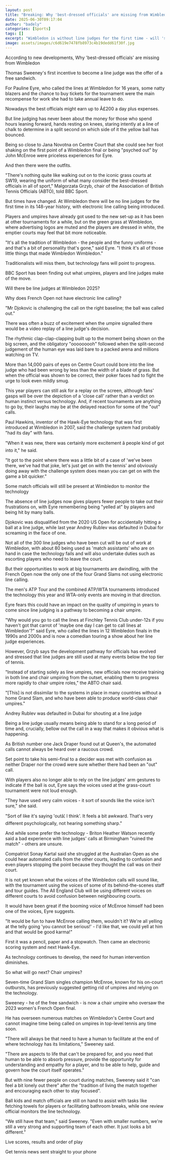 ```yaml
---
layout: post
title: "Breaking: Why 'best-dressed officials' are missing from Wimbledon"
date: 2025-06-30T09:17:04
author: "badely"
categories: [Sports]
tags: []
excerpt: "Wimbledon is without line judges for the first time - will 'sport's best dressed officials' be missed?"
image: assets/images/c6d619e7478fb8973c4b19dedd61f30f.jpg
---
```


According to new developments, Why 'best-dressed officials' are missing from Wimbledon

Thomas Sweeney's first incentive to become a line judge was the offer of a free sandwich.

For Pauline Eyre, who called the lines at Wimbledon for 16 years, some natty blazers and the chance to buy tickets for the tournament were the main recompense for work she had to take annual leave to do.

Nowadays the best officials might earn up to Â£200 a day plus expenses.

But line judging has never been about the money for those who spend hours leaning forward, hands resting on knees, staring intently at a line of chalk to determine in a split second on which side of it the yellow ball has bounced.

Being so close to Jana Novotna on Centre Court that she could see her foot shaking on the first point of a Wimbledon final or being "psyched out" by John McEnroe  were priceless experiences for Eyre.

And then there were the outfits.

"There's nothing quite like walking out on to the iconic grass courts at SW19, wearing the uniform of what many consider the best-dressed officials in all of sport," Malgorzata Grzyb, chair of the Association of British Tennis Officials (ABTO), told BBC Sport.

But times have changed. At Wimbledon there will be no line judges for the first time in its 148-year history, with electronic line calling being introduced.

Players and umpires have already got used to the new set-up as it has been at other tournaments for a while, but on the green grass at Wimbledon, where advertising logos are muted and the players are dressed in white, the emptier courts may feel that bit more noticeable.

"It's all the tradition of Wimbledon - the people and the funny uniforms - and that's a bit of personality that's gone," said Eyre. "I think it's all of those little things that made Wimbledon Wimbledon."

Traditionalists will miss them, but technology fans will point to progress.

BBC Sport has been finding out what umpires, players and line judges make of the move.

Will there be line judges at Wimbledon 2025?

Why does French Open not have electronic line calling?

"Mr Djokovic is challenging the call on the right baseline; the ball was called out."

There was often a buzz of excitement when the umpire signalled there would be a video replay of a line judge's decision.

The rhythmic clap-clap-clapping built up to the moment being shown on the big screen, and the obligatory "ooooooooh" followed when the split-second judgement of the human eye was laid bare to a packed arena and millions watching on TV.

More than 14,000 pairs of eyes on Centre Court could bore into the line judge who had been wrong by less than the width of a blade of grass. But when the official was shown to be correct, their poker faces had to fight the urge to look even mildly smug.

This year players can still ask for a replay on the screen, although fans' gasps will be over the depiction of a 'close call' rather than a verdict on human instinct versus technology. And, if recent tournaments are anything to go by, their laughs may be at the delayed reaction for some of the "out" calls.

Paul Hawkins, inventor of the Hawk-Eye technology that was first introduced at Wimbledon in 2007, said the challenge system had probably "had its day" with fans.

"When it was new, there was certainly more excitement â people kind of got into it," he said.

"It got to the point where there was a little bit of a case of 'we've been there, we've had that joke, let's just get on with the tennis' and obviously doing away with the challenge system does mean you can get on with the game a bit quicker."

Some match officials will still be present at Wimbledon to monitor the technology

The absence of line judges now gives players fewer people to take out their frustrations on, with Eyre remembering being "yelled at" by players and being hit by many balls.

Djokovic was disqualified from the 2020 US Open for accidentally hitting a ball at a line judge, while last year Andrey Rublev was defaulted in Dubai for screaming in the face of one.

Not all of the 300 line judges who have been cut will be out of work at Wimbledon, with about 80 being used as 'match assistants' who are on hand in case the technology fails and will also undertake duties such as escorting players who need to leave the court.

But their opportunities to work at big tournaments are dwindling, with the French Open now the only one of the four Grand Slams not using electronic line calling.

The men's ATP Tour and the combined ATP/WTA tournaments introduced the technology this year and WTA-only events are moving in that direction.

Eyre fears this could have an impact on the quality of umpiring in years to come since line judging is a pathway to becoming a chair umpire.

"Why would you go to call the lines at Finchley Tennis Club under-12s if you haven't got that carrot of 'maybe one day I can get to call lines at Wimbledon'?" said Eyre, who called the lines in 12 Wimbledon finals in the 1990s and 2000s and is now a comedian touring a show about her line judge experiences.

However, Grzyb says the development pathway for officials has evolved and stressed that line judges are still used at many events below the top tier of tennis.

"Instead of starting solely as line umpires, new officials now receive training in both line and chair umpiring from the outset, enabling them to progress more rapidly to chair umpire roles," the ABTO chair said.

"[This] is not dissimilar to the systems in place in many countries without a home Grand Slam, and who have been able to produce world-class chair umpires."

Andrey Rublev was defaulted in Dubai for shouting at a line judge

Being a line judge usually means being able to stand for a long period of time and, crucially, bellow out the call in a way that makes it obvious what is happening.

As British number one Jack Draper found out at Queen's, the automated calls cannot always be heard over a raucous crowd.

Set point to take his semi-final to a decider was met with confusion as neither Draper nor the crowd were sure whether there had been an "out" call.

With players also no longer able to rely on the line judges' arm gestures to indicate if the ball is out, Eyre says the voices used at the grass-court tournament were not loud enough.

"They have used very calm voices - it sort of sounds like the voice isn't sure," she said.

"Sort of like it's saying 'outâ¦ I think'. It feels a bit awkward. That's very different psychologically, not hearing something sharp."

And while some prefer the technology - Briton Heather Watson recently said a bad experience with line judges' calls at Birmingham "ruined the match" - others are unsure.

Compatriot Sonay Kartal said she struggled at the Australian Open as she could hear automated calls from the other courts, leading to confusion and even players stopping the point because they thought the call was on their court.

It is not yet known what the voices of the Wimbledon calls will sound like, with the tournament using the voices of some of its behind-the-scenes staff and tour guides. The All England Club will be using different voices on different courts to avoid confusion between neighbouring courts.

It would have been great if the booming voice of McEnroe himself had been one of the voices, Eyre suggests.

"It would be fun to have McEnroe calling them, wouldn't it? We're all yelling at the telly going 'you cannot be serious!' - I'd like that, we could yell at him and that would be good karma!"

First it was a pencil, paper and a stopwatch. Then came an electronic scoring system and next Hawk-Eye.

As technology continues to develop, the need for human intervention diminishes.

So what will go next? Chair umpires?

Seven-time Grand Slam singles champion McEnroe, known for his on-court outbursts, has previously suggested getting rid of umpires and relying on the technology.

Sweeney - he of the free sandwich - is now a chair umpire who oversaw the 2023 women's French Open final.

He has overseen numerous matches on Wimbledon's Centre Court and cannot imagine time being called on umpires in top-level tennis any time soon.

"There will always be that need to have a human to facilitate at the end of where technology has its limitations," Sweeney said.

"There are aspects to life that can't be prepared for, and you need that human to be able to absorb pressure, provide the opportunity for understanding and empathy for a player, and to be able to help, guide and govern how the court itself operates."

But with nine fewer people on court during matches, Sweeney said it "can feel a bit lonely out there" after the "tradition of living the match together and encouraging each other to stay focused".

Ball kids and match officials are still on hand to assist with tasks like fetching towels  for players or facilitating bathroom breaks, while one review official monitors the line technology.

"We still have that team," said Sweeney. "Even with smaller numbers, we're still a very strong and supporting team of each other. It just looks a bit different."

Live scores, results and order of play

Get tennis news sent straight to your phone

